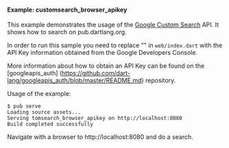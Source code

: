 #### Example: customsearch_browser_apikey

This example demonstrates the usage of the
[Google Custom Search](https://developers.google.com/custom-search/) API. It
shows how to search on pub.dartlang.org.

In order to run this sample you need to replace "<please fill in>" in
`web/index.dart` with the API Key information obtained from the Google
Developers Console.

More information about how to obtain an API Key can be found on the
[googleapis_auth]
(https://github.com/dart-lang/googleapis_auth/blob/master/README.md) repository.

Usage of the example:
```
$ pub serve
Loading source assets...
Serving tomsearch_browser_apikey on http://localhost:8080
Build completed successfully
```

Navigate with a browser to http://localhost:8080 and do a search.

